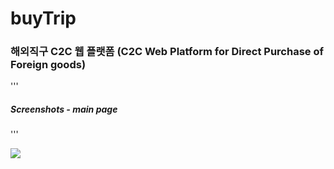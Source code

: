 
# buyTrip
### 해외직구 C2C 웹 플랫폼 (C2C Web Platform for Direct Purchase of Foreign goods)  
  
  
''' 
##### Screenshots - main page
'''

<img src="https://user-images.githubusercontent.com/38065579/43908244-712ca130-9c32-11e8-9428-175753935dbf.png"></img>
